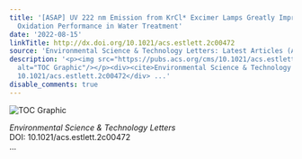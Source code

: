 ```yaml
---
title: '[ASAP] UV 222 nm Emission from KrCl* Excimer Lamps Greatly Improves Advanced
  Oxidation Performance in Water Treatment'
date: '2022-08-15'
linkTitle: http://dx.doi.org/10.1021/acs.estlett.2c00472
source: 'Environmental Science & Technology Letters: Latest Articles (ACS Publications)'
description: '<p><img src="https://pubs.acs.org/cms/10.1021/acs.estlett.2c00472/asset/images/medium/ez2c00472_0001.gif"
  alt="TOC Graphic"/></p><div><cite>Environmental Science & Technology Letters</cite></div><div>DOI:
  10.1021/acs.estlett.2c00472</div> ...'
disable_comments: true
---
```

<p><img src="https://pubs.acs.org/cms/10.1021/acs.estlett.2c00472/asset/images/medium/ez2c00472_0001.gif" alt="TOC Graphic"/></p><div><cite>Environmental Science & Technology Letters</cite></div><div>DOI: 10.1021/acs.estlett.2c00472</div> ...